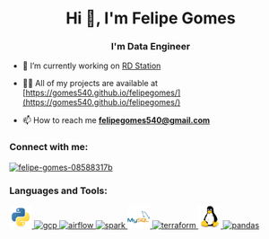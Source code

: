 <h1 align="center">Hi 👋, I'm Felipe Gomes</h1>
<h3 align="center">I'm Data Engineer</h3>

- 🔭 I’m currently working on [RD Station](https://www.rdstation.com/)

- 👨‍💻 All of my projects are available at [https://gomes540.github.io/felipegomes/](https://gomes540.github.io/felipegomes/)

- 📫 How to reach me **felipegomes540@gmail.com**

<h3 align="left">Connect with me:</h3>
<p align="left">
<a href="https://linkedin.com/in/felipe-gomes-08588317b" target="blank"><img align="center" src="https://raw.githubusercontent.com/rahuldkjain/github-profile-readme-generator/master/src/images/icons/Social/linked-in-alt.svg" alt="felipe-gomes-08588317b" height="30" width="40" /></a>
</p>

<h3 align="left">Languages and Tools:</h3>
<p align="left"> 
<a href="https://www.python.org" target="_blank" rel="noreferrer"> <img src="https://raw.githubusercontent.com/devicons/devicon/master/icons/python/python-original.svg" alt="python" width="40" height="40"/> </a> 
<a href="https://cloud.google.com" target="_blank" rel="noreferrer"> <img src="https://www.vectorlogo.zone/logos/google_cloud/google_cloud-icon.svg" alt="gcp" width="40" height="40"/> </a>
<a href="https://airflow.apache.org/" target="_blank" rel="noreferrer"> <img src="https://api.iconify.design/logos/airflow.svg" alt="airflow" width="40" height="40"/> </a> 
<a href="https://spark.apache.org/" target="_blank" rel="noreferrer"> <img src="https://api.iconify.design/cib/apache-spark.svg?color=%23ff8000" alt="spark" width="40" height="40"/> </a> 
<a href="https://www.mysql.com/" target="_blank" rel="noreferrer"> <img src="https://raw.githubusercontent.com/devicons/devicon/master/icons/mysql/mysql-original-wordmark.svg" alt="mysql" width="40" height="40"/> </a>
<a href="https://www.terraform.io/" target="_blank" rel="noreferrer"> <img src="https://api.iconify.design/logos/terraform-icon.svg?color=%23bee2fd" alt="terraform" width="40" height="40"/> </a> 
<a href="https://www.linux.org/" target="_blank" rel="noreferrer"> <img src="https://raw.githubusercontent.com/devicons/devicon/master/icons/linux/linux-original.svg" alt="linux" width="40" height="40"/> </a>  
<a href="https://pandas.pydata.org/" target="_blank" rel="noreferrer"> <img src="https://api.iconify.design/simple-icons/pandas.svg?color=%23bee2fd" alt="pandas" width="40" height="40"/> </a>

